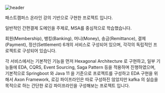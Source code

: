 ![header](https://capsule-render.vercel.app/api?type=wave&color=auto&height=300&section=header&text=GoPay%20Project&fontSize=90)


패스트캠퍼스 온라인 강의 기반으로 구현한 프로젝트 입니다.

일반적인 간편결제 도메인을 주제로, MSA를 중심적으로 학습했습니다.

회원(Membership), 뱅킹(Banking), 머니(Money), 송금(Remittance), 결제(Payment), 정산(Settlement) 6개의 서비스로 구성되어 있으며, 각각의 독립적인 프로젝트로 구성되어 있습니다.

각 서비스에서는 기본적인 기능을 먼저 Hexagonal Architecture 로 구현하고, 일부 기능들에 EDA, CQRS, Event Sourcing, Saga Pattern 등을 적용하며 진행하였으며,
기본적으로 Springboot 와 Java 11 을 기준으로 프로젝트를 구성하고 EDA 구현을 위해서 Axon Framework, 로깅 파이프라인은 따로 구성하진 않았지만 kafka 의 실습을 목적으로 하는 간단한 로깅 파이프라인을 구성해보는 프로젝트 입니다.
